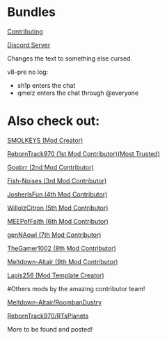# Bundles

[Contributing](https://github.com/SMOLKEYS/bundles/blob/master/CONTRIBUTING.md)

[Discord Server](https://discord.gg/9M2VRAVGz8) 


Changes the text to something else cursed.

v8-pre no log:
- sh1p enters the chat
- qmelz enters the chat through @everyone

# Also check out: 

[SMOLKEYS (Mod Creator)](https://github.com/SMOLKEYS)

[RebornTrack970 (1st Mod Contributor)(Most Trusted)](https://github.com/RebornTrack970)

[Goobrr (2nd Mod Contributor)](https://github.com/Goobrr)

[Fish-Noises (3rd Mod Contributor)](https://github.com/Fish-Noises)

[JosherIsFun (4th Mod Contributor)](https://github.com/JosherIsFun)

[WilloIzCitron (5th Mod Contributor)](https://github.com/WilloIzCitron)

[MEEPofFaith (6th Mod Contributor)](https://github.com/MEEPofFaith)

[genNAowl (7th Mod Contributor)](https://github.com/genNAowl)

[TheGamer1002 (8th Mod Contributor)](https://github.com/TheGamer1002)

[Meltdown-Altair (9th Mod Contributor)](https://github.com/Meltdown-Altair)

[Lapis256 (Mod Template Creator)](https://github.com/Lapis256)

#Others mods by the amazing contributor team!

[Meltdown-Altair/RoombanDustry](https://github.com/Meltdown-Altair/RoombanDustry)

[RebornTrack970/RTsPlanets](https://github.com/RebornTrack970/RTsPlanets)

More to be found and posted!
